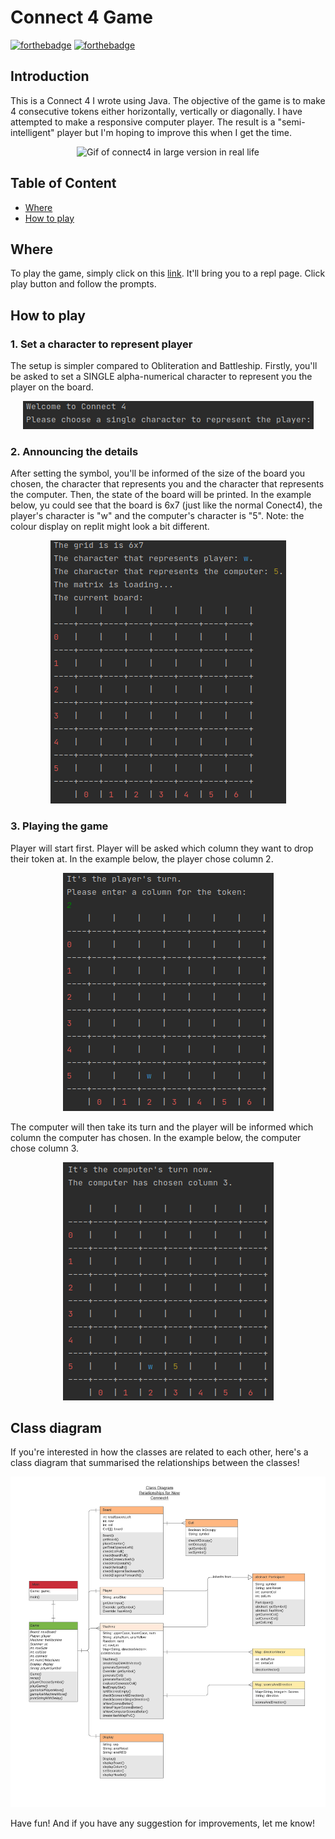 # Connect 4 Game
[![forthebadge](https://forthebadge.com/images/badges/made-with-java.svg)](https://forthebadge.com)
[![forthebadge](https://forthebadge.com/images/badges/built-with-love.svg)](https://forthebadge.com)

## Introduction
This is a Connect 4 I wrote using Java. The objective of the game is to make 4 consecutive tokens either horizontally, vertically or diagonally. I have attempted to make a responsive computer player. The result is a "semi-intelligent" player but I'm hoping to improve this when I get the time. 

<p align="center">
    <img src="https://github.com/hannz88/Connect4_Java/blob/main/Images/connect4.gif" alt="Gif of connect4 in large version in real life">
</p>

## Table of Content

- [Where](#where)
- [How to  play](#how-to-play)


## Where
To play the game, simply click on this [link](https://repl.it/@hannz88/ObliterationGameJava). It'll bring you to a repl page. Click  play button and follow the prompts.

## How to play
### 1. Set a character to represent player
The setup is simpler compared to Obliteration and Battleship. Firstly, you'll be asked to set a SINGLE alpha-numerical character to represent you the player on the board.

<p align="center">
    <img src="https://github.com/hannz88/Connect4_Java/blob/main/Images/ask_player_symbol.png" alt="Key in characters to represent players">
</p>

### 2. Announcing the details
After setting the symbol, you'll be informed of the size of the board you chosen, the character that represents you and the character that represents the computer. Then, the state of the board will be printed. In the example below, yu could see that the board is 6x7 (just like the normal Conect4), the player's character is "w" and the computer's character is "5". Note: the colour display on replit might look a bit different.

<p align="center">
    <img src="https://github.com/hannz88/Connect4_Java/blob/main/Images/introduction.png" alt="Introducing the nuances of the game">
</p>

### 3. Playing the game
Player will start first. Player will be asked which column they want to drop their token at. In the example below, the player chose column 2.

<p align="center">
    <img src="https://github.com/hannz88/Connect4_Java/blob/main/Images/ask_player_turn.png" alt="Ask player which column to drop the tokens">
</p>

The computer will then take its turn and the player will be informed which column the computer has chosen. In the example below, the computer chose column 3.

<p align="center">
    <img src="https://github.com/hannz88/Connect4_Java/blob/main/Images/computer_makes_a_move.png" alt="Computer makes a move">
</p>


## Class diagram
If you're interested in how the classes are related to each other, here's a class diagram that summarised the relationships between the classes!

<p align="center">
    <img src="https://github.com/hannz88/Connect4_Java/blob/main/Images/Connect4_New.png" alt="Connect4 class diagrame">
</p>

Have fun! And if you have any suggestion for improvements, let me know!
